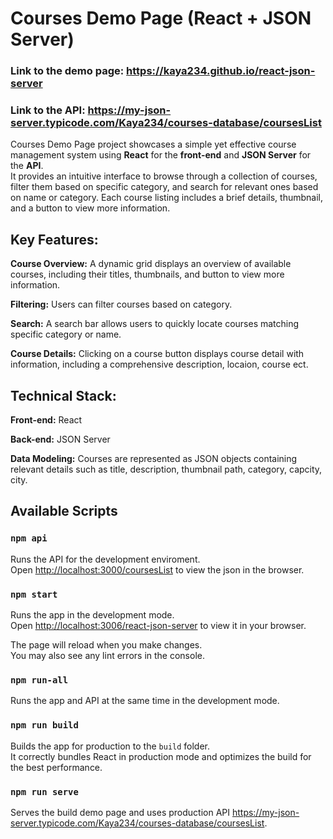 # Courses Demo Page (React + JSON Server)

### **Link to the demo page:** https://kaya234.github.io/react-json-server

### **Link to the API:** https://my-json-server.typicode.com/Kaya234/courses-database/coursesList

Courses Demo Page project showcases a simple yet effective course management system using **React** for the **front-end** and **JSON Server** for the **API**.\
It provides an intuitive interface to browse through a collection of courses, filter them based on specific category, and search for relevant ones based on name or category. Each course listing includes a brief details, thumbnail, and a button to view more information.

## Key Features:

**Course Overview:** A dynamic grid displays an overview of available courses, including their titles, thumbnails, and button to view more information.

**Filtering:** Users can filter courses based on category.

**Search:** A search bar allows users to quickly locate courses matching specific category or name.

**Course Details:** Clicking on a course button displays course detail with information, including a comprehensive description, locaion, course ect.

## Technical Stack:

**Front-end:** React

**Back-end:** JSON Server

**Data Modeling:** Courses are represented as JSON objects containing relevant details such as title, description, thumbnail path, category, capcity, city.

## Available Scripts

### `npm api`

Runs the API for the development enviroment.\
Open [http://localhost:3000/coursesList](http://localhost:3000/coursesList) to view the json in the browser.


### `npm start`

Runs the app in the development mode.\
Open [http://localhost:3006/react-json-server](http://localhost:3006/react-json-server) to view it in your browser.

The page will reload when you make changes.\
You may also see any lint errors in the console.

### `npm run-all`

Runs the app and API at the same time in the development mode.


### `npm run build`

Builds the app for production to the `build` folder.\
It correctly bundles React in production mode and optimizes the build for the best performance.

### `npm run serve`

Serves the build demo page and uses production API https://my-json-server.typicode.com/Kaya234/courses-database/coursesList.
